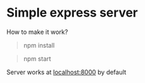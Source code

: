 # Simple express server
How to make it work? 
 > npm install

 > npm start

Server works at [localhost:8000](http://localhost:8000/) by default
